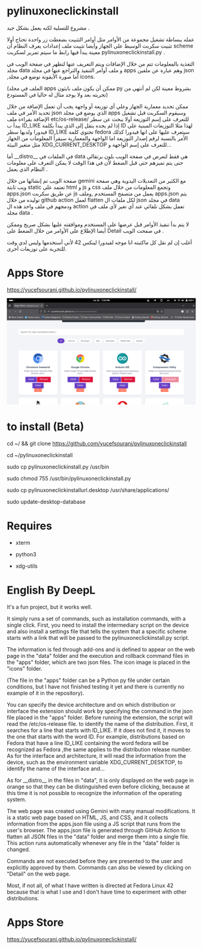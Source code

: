 # pylinuxoneclickinstall

مشروع للتسلية لكنه يعمل بشكل جيد .

عمله ببساطة تشغيل مجموعة من الأوامر مثل أوامر التثبيت بضغطت زر واحدة تحتاج أولا تثبيت سكربت الوسيط على الجهاز وأيضا تثبيت ملف إعدادات يعرف النظام أن scheme معينة يبدأ فيها رابط ما سيتم تمرير لسكربت pylinuxoneclickinstall.py .

التغذية بالمعلومات تتم من خلال الإضافات ويتم التعريف عنها لتظهر في صفحة الويب في مجلد data و ملف أوامر التنفيذ والتراجع عنها في مجلد apps وهم عبارة عن ملفين json ,أما صورة الأيقونة توضع في مجلد icons.

(الملف في مجلد apps ممكن أن يكون ملف بايثون py بشروط معينة لكن لم أنتهي من تجربته بعد ولا يوجد مثال له حاليا في المستودع)

ممكن تحديد معمارية الجهاز  وعلي أي توزيعة أو واجهة يجب أن تعمل الإضافة من خلال تحديد الأمر في ملف json الذي يوضع في مجلد apps وسيقوم السكربت قبل تشغيل الإضافة بقراءة ملف etc/os-release/ للتعرف على إسم التوزيعة أولا يبحث عن سطر يبدأ ب ID_LIKE إذا لم يجده ينقل إلى الذي يبدأ بكلمة ID لهذا مثلا التوزيعات المبنية على فيدورا ولديها سطر ID_LIKE تحتوي كلمة fedora سيتعرف عليها على انها فيدورا كذلك الأمر بالنسبة لرقم إصدار التوزيعة اما الواجهة والمعمارية سيقرأ المعلومات من الجهاز مثل متغير البيئة XDG_CURRENT_DESKTOP للتعرف على إسم الواجهة و...

أما \_\_distro\_\_ في الملفات في data هي فقط لتعرض في صفحة الويب بلون برتقالي حتى يتم تميزهم حتى قبل الضغط  لأن في هذا الوقت لا يمكن التعرف على معلومات النظام الذي يعمل .


صفحة الويب تم إنشائها من خلال gemini مع الكثير من التعديلات اليدوية وهي صفحة ويب ثابتة static تعتمد على html و js و css وتجمع المعلومات من خلال ملف apps.json عن طريق سكربت js يعمل من متصفح المستخدم ,وملف apps.json يتم توليده من خلال github action  لعمل flatten لكل ملفات ال json في مجلد data ودمجهم في ملف واحد هذه ال action تعمل بشكل تلقائي عند أي تغير لأي ملف في مجلد data .


لا يتم بدأ تنفيذ الأوامر قبل عرضها على المستخدم وموافقته عليها بشكل صريح وممكن أيضا الإطلاع على الأوامر من خلال الضغط على Detail في صفحت الويب .


أغلب إن لم نقل كل ماكتبته انا موجه لفيدورا لينكس 42 لأني أستخدمها وليس لدي وقت للتجربة على توزيعات أخرى.


# Apps Store

https://yucefsourani.github.io/pylinuxoneclickinstall/


![Alt text](https://raw.githubusercontent.com/yucefsourani/pylinuxoneclickinstall/main/Screenshot1.png "Screenshot")



# to install (Beta)

cd ~/ && git clone https://github.com/yucefsourani/pylinuxoneclickinstall

cd ~/pylinuxoneclickinstall

sudo cp pylinuxoneclickinstall.py /usr/bin

sudo chmod 755 /usr/bin/pylinuxoneclickinstall.py

sudo cp pylinuxoneclickinstallurl.desktop /usr/share/applications/

sudo update-desktop-database

# Requires 

 * xterm
 
 * python3

 * xdg-utils


# English By DeepL

It's a fun project, but it works well.

It simply runs a set of commands, such as installation commands, with a single click. First, you need to install the intermediary script on the device and also install a settings file that tells the system that a specific scheme starts with a link that will be passed to the pylinuxoneclickinstall.py script.

The information is fed through add-ons and is defined to appear on the web page in the "data" folder and the execution and rollback command files in the "apps" folder, which are two json files. The icon image is placed in the "icons" folder.

(The file in the "apps" folder can be a Python py file under certain conditions, but I have not finished testing it yet and there is currently no example of it in the repository).

You can specify the device architecture and on which distribution or interface the extension should work by specifying the command in the json file placed in the "apps" folder. Before running the extension, the script will read the /etc/os-release file. to identify the name of the distribution. First, it searches for a line that starts with ID_LIKE. If it does not find it, it moves to the one that starts with the word ID. For example, distributions based on Fedora that have a line ID_LIKE containing the word fedora will be recognized as Fedora ,the same applies to the distribution release number. As for the interface and architecture, it will read the information from the device, such as the environment variable XDG_CURRENT_DESKTOP, to identify the name of the interface and...

As for \_\_distro\_\_ in the files in "data", it is only displayed on the web page in orange so that they can be distinguished even before clicking, because at this time it is not possible to recognize the information of the operating system.


The web page was created using Gemini with many manual modifications. It is a static web page based on HTML, JS, and CSS, and it collects information from the apps.json file using a JS script that runs from the user's browser. The apps.json file is generated through GitHub Action to flatten all JSON files in the "data" folder and merge them into a single file. This action runs automatically whenever any file in the "data" folder is changed.


Commands  are not executed before they are presented to the user and explicitly approved by them. Commands can also be viewed by clicking on "Detail" on the web page.


Most, if not all, of what I have written is directed at Fedora Linux 42 because that is what I use and I don't have time to experiment with other distributions.


# Apps Store

https://yucefsourani.github.io/pylinuxoneclickinstall/

